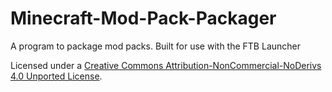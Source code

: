 # Minecraft-Mod-Pack-Packager
A program to package mod packs. Built for use with the FTB Launcher

Licensed under a [Creative Commons Attribution-NonCommercial-NoDerivs 4.0 Unported License](http://creativecommons.org/licenses/by-nc-nd/4.0/deed.en_US).
